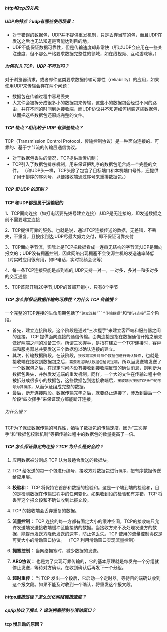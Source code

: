 ##### http和tcp的关系:


##### UDP的特点？udp有哪些使用场景：
- 对于错误的数据包，UDP并不提供重发机制，只是丢弃当前的包，⽽且UDP在发送之后也⽆法知道是否能达到⽬的地。
- UDP不能保证数据可靠性，但是传输速度却⾮常快（所以UDP会应⽤在⼀些关注速度、但不那么严格要求数据完整性的领域，如在线视频、互动游戏等。）

##### 为何引入 TCP，UDP 不可以吗？
对于浏览器请求，或者邮件这类要求数据传输可靠性（reliability）的应⽤，如果使⽤UDP来传输会存在两个问题：
- 数据包在传输过程中容易丢失
- ⼤⽂件会被拆分成很多⼩的数据包来传输，这些⼩的数据包会经过不同的路由，并在不同的时间到达接收端，⽽UDP协议并不知道如何组装这些数据包，从⽽把这些数据包还原成完整的⽂件。

##### TCP 特点？相比较于 UDP 有那些特点？
TCP（Transmission Control Protocol，传输控制协议）是⼀种⾯向连接的、可靠的、基于字节流的传输层通信协议。
- 对于数据包丢失的情况，TCP提供重传机制；
- TCP引⼊了数据包排序机制，⽤来保证把乱序的数据包组合成⼀个完整的⽂件。
  （和UDP头⼀样，TCP头除了包含了⽬标端⼝和本机端⼝号外，还提供了⽤于排序的序列号，以便接收端通过序号来重排数据包。）

##### TCP 和 UDP 的区别？
**TCP 和UDP都是属于运输层的**

1、TCP面向连接（如打电话要先拨号建立连接）;UDP是无连接的，即发送数据之前不需要建立连接

2、TCP提供可靠的服务。也就是说，通过TCP连接传送的数据，无差错，不丢失，不重复，且按序到达;UDP尽最大努力交付，即不保证可靠交付

3、TCP面向字节流，实际上是TCP把数据看成一连串无结构的字节流;UDP是面向报文的；UDP没有拥塞控制，因此网络出现拥塞不会使源主机的发送速率降低（对实时应用很有用，如IP电话，实时视频会议等）

4、每一条TCP连接只能是点到点的;UDP支持一对一，一对多，多对一和多对多的交互通信

5、TCP首部开销20字节;UDP的首部开销小，只有8个字节

##### TCP 怎么样保证数据传输的可靠性？为什么 TCP 传输慢？
⼀个完整的TCP连接的⽣命周期包括了`“建⽴连接”``“传输数据”`和`“断开连接”`三个阶段。
- ⾸先，建⽴连接阶段。这个阶段是通过“三次握⼿”来建⽴客⼾端和服务器之间的连接。TCP 提供⾯向连接的通信传输。⾯向连接是指在数据通信开始之前先做好两端之间的准备⼯作。所谓三次握⼿，是指在建⽴⼀个TCP连接时，客⼾端和服务器总共要发送三个数据包以确认连接的建⽴。
- 其次，传输数据阶段。在该阶段，`接收端需要对每个数据包进⾏确认操作`，也就是接收端在接收到数据包之后，`需要发送确认数据包给发送端`。所以当发送端发送了⼀个数据包之后，在规定时间内没有接收到接收端反馈的确认消息，则判断为数据包丢失，并触发发送端的重发机制。同样，⼀个⼤的⽂件在传输过程中会被拆分成很多⼩的数据包，这些数据包到达接收端后，`接收端会按照TCP头中的序号为其排序`，从⽽保证组成完整的数据。
- 最后，断开连接阶段。数据传输完毕之后，就要终⽌连接了，涉及到最后⼀个阶段“四次挥⼿”来保证双⽅都能断开连接。


###### 为什么慢？
TCP为了保证数据传输的可靠性，牺牲了数据包的传输速度，因为“三次握⼿”和“数据包校验机制”等把传输过程中的数据包的数量提⾼了⼀倍。


#####  TCP 怎么保证稳定的连接？TCP 为什么是安全的？
1. 应用数据被分割成 TCP 认为最适合发送的数据块。 

2. TCP 给发送的每一个包进行编号，接收方对数据包进行`排序`，把有序数据传送给应用层。

3. **校验和：** TCP 将保持它首部和数据的检验和。这是一个端到端的检验和，目的是检测数据在传输过程中的任何变化。如果收到段的检验和有差错，TCP 将丢弃这个报文段和不确认收到此报文段。 

4. TCP 的接收端会丢弃重复的数据。 

5. **流量控制：** TCP 连接的每一方都有固定大小的缓冲空间，TCP的接收端只允许发送端发送接收端缓冲区能接纳的数据。当接收方来不及处理发送方的数据，能提示发送方降低发送的速率，防止包丢失。TCP 使用的流量控制协议是可变大小的滑动窗口协议。 （TCP 利用滑动窗口实现流量控制） 

6. **拥塞控制：** 当网络拥塞时，减少数据的发送。 

7. **ARQ协议：** 也是为了实现可靠传输的，它的基本原理就是每发完一个分组就停止发送，等待对方确认。在收到确认后再发下一个分组。 

8. **超时重传：** 当 TCP 发出一个段后，它启动一个定时器，等待目的端确认收到这个报文段。如果不能及时收到一个确认，将重发这个报文段。

##### https连接过程？怎么优化网络链接速度？


##### cp/ip协议了解么？ 说说拥塞控制与滑动窗口？

#### tcp 慢启动的原因？
